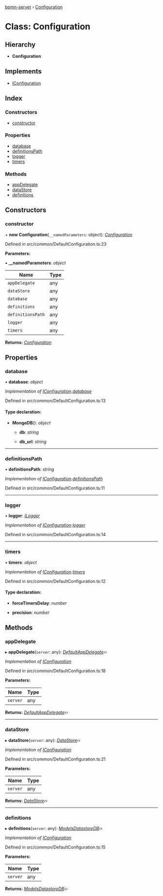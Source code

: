 [bpmn-server](../README.md) › [Configuration](configuration.md)

# Class: Configuration

## Hierarchy

* **Configuration**

## Implements

* [IConfiguration](../interfaces/iconfiguration.md)

## Index

### Constructors

* [constructor](configuration.md#constructor)

### Properties

* [database](configuration.md#database)
* [definitionsPath](configuration.md#definitionspath)
* [logger](configuration.md#logger)
* [timers](configuration.md#timers)

### Methods

* [appDelegate](configuration.md#appdelegate)
* [dataStore](configuration.md#datastore)
* [definitions](configuration.md#definitions)

## Constructors

###  constructor

\+ **new Configuration**(`__namedParameters`: object): *[Configuration](configuration.md)*

Defined in src/common/DefaultConfiguration.ts:23

**Parameters:**

▪ **__namedParameters**: *object*

Name | Type |
------ | ------ |
`appDelegate` | any |
`dataStore` | any |
`database` | any |
`definitions` | any |
`definitionsPath` | any |
`logger` | any |
`timers` | any |

**Returns:** *[Configuration](configuration.md)*

## Properties

###  database

• **database**: *object*

*Implementation of [IConfiguration](../interfaces/iconfiguration.md).[database](../interfaces/iconfiguration.md#database)*

Defined in src/common/DefaultConfiguration.ts:13

#### Type declaration:

* **MongoDB**(): *object*

  * **db**: *string*

  * **db_url**: *string*

___

###  definitionsPath

• **definitionsPath**: *string*

*Implementation of [IConfiguration](../interfaces/iconfiguration.md).[definitionsPath](../interfaces/iconfiguration.md#definitionspath)*

Defined in src/common/DefaultConfiguration.ts:11

___

###  logger

• **logger**: *[ILogger](../interfaces/ilogger.md)*

*Implementation of [IConfiguration](../interfaces/iconfiguration.md).[logger](../interfaces/iconfiguration.md#logger)*

Defined in src/common/DefaultConfiguration.ts:14

___

###  timers

• **timers**: *object*

*Implementation of [IConfiguration](../interfaces/iconfiguration.md).[timers](../interfaces/iconfiguration.md#timers)*

Defined in src/common/DefaultConfiguration.ts:12

#### Type declaration:

* **forceTimersDelay**: *number*

* **precision**: *number*

## Methods

###  appDelegate

▸ **appDelegate**(`server`: any): *[DefaultAppDelegate](defaultappdelegate.md)‹›*

*Implementation of [IConfiguration](../interfaces/iconfiguration.md)*

Defined in src/common/DefaultConfiguration.ts:18

**Parameters:**

Name | Type |
------ | ------ |
`server` | any |

**Returns:** *[DefaultAppDelegate](defaultappdelegate.md)‹›*

___

###  dataStore

▸ **dataStore**(`server`: any): *[DataStore](datastore.md)‹›*

*Implementation of [IConfiguration](../interfaces/iconfiguration.md)*

Defined in src/common/DefaultConfiguration.ts:21

**Parameters:**

Name | Type |
------ | ------ |
`server` | any |

**Returns:** *[DataStore](datastore.md)‹›*

___

###  definitions

▸ **definitions**(`server`: any): *[ModelsDatastoreDB](modelsdatastoredb.md)‹›*

*Implementation of [IConfiguration](../interfaces/iconfiguration.md)*

Defined in src/common/DefaultConfiguration.ts:15

**Parameters:**

Name | Type |
------ | ------ |
`server` | any |

**Returns:** *[ModelsDatastoreDB](modelsdatastoredb.md)‹›*
